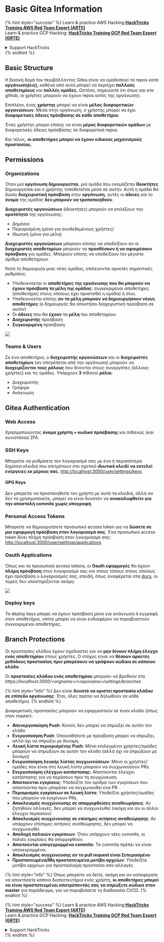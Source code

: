 # Basic Gitea Information

{% hint style="success" %}
Learn & practice AWS Hacking:<img src="../../.gitbook/assets/image (1) (1) (1).png" alt="" data-size="line">[**HackTricks Training AWS Red Team Expert (ARTE)**](https://training.hacktricks.xyz/courses/arte)<img src="../../.gitbook/assets/image (1) (1) (1).png" alt="" data-size="line">\
Learn & practice GCP Hacking: <img src="../../.gitbook/assets/image (2).png" alt="" data-size="line">[**HackTricks Training GCP Red Team Expert (GRTE)**<img src="../../.gitbook/assets/image (2).png" alt="" data-size="line">](https://training.hacktricks.xyz/courses/grte)

<details>

<summary>Support HackTricks</summary>

* Check the [**subscription plans**](https://github.com/sponsors/carlospolop)!
* **Join the** 💬 [**Discord group**](https://discord.gg/hRep4RUj7f) or the [**telegram group**](https://t.me/peass) or **follow** us on **Twitter** 🐦 [**@hacktricks\_live**](https://twitter.com/hacktricks_live)**.**
* **Share hacking tricks by submitting PRs to the** [**HackTricks**](https://github.com/carlospolop/hacktricks) and [**HackTricks Cloud**](https://github.com/carlospolop/hacktricks-cloud) github repos.

</details>
{% endhint %}

## Basic Structure

Η βασική δομή του περιβάλλοντος Gitea είναι να ομαδοποιεί τα repos κατά **οργάνωση(εις),** καθένα από αυτά μπορεί να περιέχει **πολλούς αποθετηρίους** και **πολλές ομάδες.** Ωστόσο, σημειώστε ότι όπως και στο github, οι χρήστες μπορούν να έχουν repos εκτός της οργάνωσης.

Επιπλέον, ένας **χρήστης** μπορεί να είναι **μέλος** **διαφορετικών οργανώσεων**. Μέσα στην οργάνωση, ο χρήστης μπορεί να έχει **διαφορετικές άδειες πρόσβασης σε κάθε αποθετήριο**.

Ένας χρήστης μπορεί επίσης να είναι **μέρος διαφορετικών ομάδων** με διαφορετικές άδειες πρόσβασης σε διαφορετικά repos.

Και τέλος, **οι αποθετήρες μπορεί να έχουν ειδικούς μηχανισμούς προστασίας**.

## Permissions

### Organizations

Όταν μια **οργάνωση δημιουργείται**, μια ομάδα που ονομάζεται **Ιδιοκτήτες** δημιουργείται και ο χρήστης τοποθετείται μέσα σε αυτήν. Αυτή η ομάδα θα δώσει **διαχειριστική πρόσβαση** στην **οργάνωση**, αυτές οι **άδειες** και το **όνομα** της ομάδας **δεν μπορούν να τροποποιηθούν**.

**Διαχειριστές οργανώσεων** (ιδιοκτήτες) μπορούν να επιλέξουν την **ορατότητα** της οργάνωσης:

* Δημόσια
* Περιορισμένη (μόνο για συνδεδεμένους χρήστες)
* Ιδιωτική (μόνο για μέλη)

**Διαχειριστές οργανώσεων** μπορούν επίσης να υποδείξουν αν οι **διαχειριστές αποθετηρίων** μπορούν να **προσθέσουν ή να αφαιρέσουν πρόσβαση** για ομάδες. Μπορούν επίσης να υποδείξουν τον μέγιστο αριθμό αποθετηρίων.

Κατά τη δημιουργία μιας νέας ομάδας, επιλέγονται αρκετές σημαντικές ρυθμίσεις:

* Υποδεικνύεται οι **αποθετήρες της οργάνωσης που θα μπορούν να έχουν πρόσβαση τα μέλη της ομάδας**: συγκεκριμένοι αποθετήρες (αποθετήρες στους οποίους έχει προστεθεί η ομάδα) ή όλοι.
* Υποδεικνύεται επίσης **αν τα μέλη μπορούν να δημιουργήσουν νέους αποθετήρες** (ο δημιουργός θα αποκτήσει διαχειριστική πρόσβαση σε αυτόν)
* Οι **άδειες** που θα **έχουν** τα **μέλη** του αποθετηρίου:
* **Διαχειριστής** πρόσβαση
* **Συγκεκριμένη** πρόσβαση:

![](<../../.gitbook/assets/image (118).png>)

### Teams & Users

Σε ένα αποθετήριο, ο **διαχειριστής οργανώσεων** και οι **διαχειριστές αποθετηρίων** (αν επιτρέπεται από την οργάνωση) μπορούν να **διαχειρίζονται τους ρόλους** που δίνονται στους συνεργάτες (άλλους χρήστες) και τις ομάδες. Υπάρχουν **3** πιθανοί **ρόλοι**:

* Διαχειριστής
* Γράψιμο
* Ανάγνωση

## Gitea Authentication

### Web Access

Χρησιμοποιώντας **όνομα χρήστη + κωδικό πρόσβασης** και πιθανώς (και συνιστάται) 2FA.

### **SSH Keys**

Μπορείτε να ρυθμίσετε τον λογαριασμό σας με ένα ή περισσότερα δημόσια κλειδιά που επιτρέπουν στο σχετικό **ιδιωτικό κλειδί να εκτελεί ενέργειες εκ μέρους σας.** [http://localhost:3000/user/settings/keys](http://localhost:3000/user/settings/keys)

#### **GPG Keys**

Δεν μπορείτε να προσποιηθείτε τον χρήστη με αυτά τα κλειδιά, αλλά αν δεν τα χρησιμοποιείτε, μπορεί να είναι δυνατόν να **ανακαλυφθείτε για την αποστολή commits χωρίς υπογραφή**.

### **Personal Access Tokens**

Μπορείτε να δημιουργήσετε προσωπικό access token για να **δώσετε σε μια εφαρμογή πρόσβαση στον λογαριασμό σας**. Ένα προσωπικό access token δίνει πλήρη πρόσβαση στον λογαριασμό σας: [http://localhost:3000/user/settings/applications](http://localhost:3000/user/settings/applications)

### Oauth Applications

Όπως και τα προσωπικά access tokens, οι **Oauth εφαρμογές** θα έχουν **πλήρη πρόσβαση** στον λογαριασμό σας και στους τόπους στους οποίους έχει πρόσβαση ο λογαριασμός σας, επειδή, όπως αναφέρεται στα [docs](https://docs.gitea.io/en-us/oauth2-provider/#scopes), οι τομείς δεν υποστηρίζονται ακόμη:

![](<../../.gitbook/assets/image (194).png>)

### Deploy keys

Τα deploy keys μπορεί να έχουν πρόσβαση μόνο για ανάγνωση ή εγγραφή στον αποθετήριο, οπότε μπορεί να είναι ενδιαφέρον να παραβιαστούν συγκεκριμένοι αποθετήρες.

## Branch Protections

Οι προστασίες κλάδου έχουν σχεδιαστεί για να **μην δίνουν πλήρη έλεγχο ενός αποθετηρίου** στους χρήστες. Ο στόχος είναι να **θέσουν αρκετές μεθόδους προστασίας πριν μπορέσουν να γράψουν κώδικα σε κάποιον κλάδο**.

Οι **προστασίες κλάδου ενός αποθετηρίου** μπορούν να βρεθούν στο _https://localhost:3000/\<orgname>/\<reponame>/settings/branches_

{% hint style="info" %}
Δεν είναι **δυνατό να οριστεί προστασία κλάδου σε επίπεδο οργάνωσης**. Έτσι, όλες πρέπει να δηλωθούν σε κάθε αποθετήριο.
{% endhint %}

Διαφορετικές προστασίες μπορούν να εφαρμοστούν σε έναν κλάδο (όπως στον master):

* **Απενεργοποίηση Push**: Κανείς δεν μπορεί να σπρώξει σε αυτόν τον κλάδο
* **Ενεργοποίηση Push**: Οποιοσδήποτε με πρόσβαση μπορεί να σπρώξει, αλλά όχι να σπρώξει με δύναμη.
* **Λευκή λίστα περιορισμένης Push**: Μόνο επιλεγμένοι χρήστες/ομάδες μπορούν να σπρώξουν σε αυτόν τον κλάδο (αλλά όχι να σπρώξουν με δύναμη)
* **Ενεργοποίηση λευκής λίστας συγχωνεύσεων**: Μόνο οι χρήστες/ομάδες που είναι στη λευκή λίστα μπορούν να συγχωνεύσουν PRs.
* **Ενεργοποίηση ελέγχων κατάστασης:** Απαιτούνται έλεγχοι κατάστασης για να περάσουν πριν τη συγχώνευση.
* **Απαιτούνται εγκρίσεις**: Υποδείξτε τον αριθμό των εγκρίσεων που απαιτούνται πριν μπορέσει να συγχωνευθεί ένα PR.
* **Περιορισμός εγκρίσεων σε λευκή λίστα**: Υποδείξτε χρήστες/ομάδες που μπορούν να εγκρίνουν PRs.
* **Αποκλεισμός συγχώνευσης σε απορριφθείσες αναθεωρήσεις**: Αν ζητηθούν αλλαγές, δεν μπορεί να συγχωνευθεί (ακόμη και αν οι άλλοι έλεγχοι περάσουν)
* **Αποκλεισμός συγχώνευσης σε επίσημες αιτήσεις αναθεώρησης**: Αν υπάρχουν επίσημες αιτήσεις αναθεώρησης, δεν μπορεί να συγχωνευθεί
* **Αποδοχή παλαιών εγκρίσεων**: Όταν υπάρχουν νέες commits, οι παλιές εγκρίσεις θα απορριφθούν.
* **Απαιτούνται υπογεγραμμένα commits**: Τα commits πρέπει να είναι υπογεγραμμένα.
* **Αποκλεισμός συγχώνευσης αν το pull request είναι ξεπερασμένο**
* **Προστατευμένα/Μη προστατευμένα μοτίβα αρχείων**: Υποδείξτε μοτίβα αρχείων για προστασία/μη προστασία από αλλαγές

{% hint style="info" %}
Όπως μπορείτε να δείτε, ακόμη και αν καταφέρατε να αποκτήσετε κάποια διαπιστευτήρια ενός χρήστη, **οι αποθετήρες μπορεί να είναι προστατευμένοι αποτρέποντάς σας να σπρώξετε κώδικα στον master** για παράδειγμα, για να παραβιάσετε τη διαδικασία CI/CD.
{% endhint %}

{% hint style="success" %}
Learn & practice AWS Hacking:<img src="../../.gitbook/assets/image (1) (1) (1).png" alt="" data-size="line">[**HackTricks Training AWS Red Team Expert (ARTE)**](https://training.hacktricks.xyz/courses/arte)<img src="../../.gitbook/assets/image (1) (1) (1).png" alt="" data-size="line">\
Learn & practice GCP Hacking: <img src="../../.gitbook/assets/image (2).png" alt="" data-size="line">[**HackTricks Training GCP Red Team Expert (GRTE)**<img src="../../.gitbook/assets/image (2).png" alt="" data-size="line">](https://training.hacktricks.xyz/courses/grte)

<details>

<summary>Support HackTricks</summary>

* Check the [**subscription plans**](https://github.com/sponsors/carlospolop)!
* **Join the** 💬 [**Discord group**](https://discord.gg/hRep4RUj7f) or the [**telegram group**](https://t.me/peass) or **follow** us on **Twitter** 🐦 [**@hacktricks\_live**](https://twitter.com/hacktricks_live)**.**
* **Share hacking tricks by submitting PRs to the** [**HackTricks**](https://github.com/carlospolop/hacktricks) and [**HackTricks Cloud**](https://github.com/carlospolop/hacktricks-cloud) github repos.

</details>
{% endhint %}
